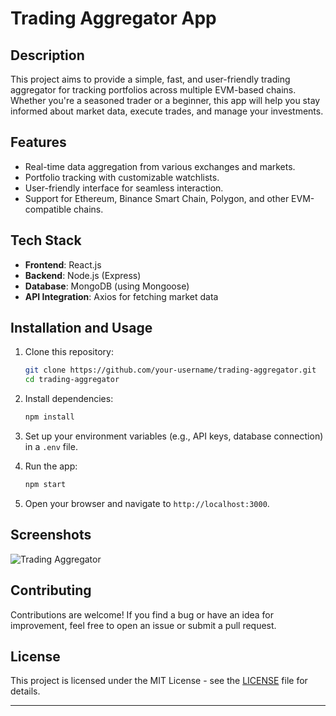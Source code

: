# Trading Aggregator App

## Description
This project aims to provide a simple, fast, and user-friendly trading aggregator for tracking portfolios across multiple EVM-based chains. Whether you're a seasoned trader or a beginner, this app will help you stay informed about market data, execute trades, and manage your investments.

## Features
- Real-time data aggregation from various exchanges and markets.
- Portfolio tracking with customizable watchlists.
- User-friendly interface for seamless interaction.
- Support for Ethereum, Binance Smart Chain, Polygon, and other EVM-compatible chains.

## Tech Stack
- **Frontend**: React.js
- **Backend**: Node.js (Express)
- **Database**: MongoDB (using Mongoose)
- **API Integration**: Axios for fetching market data

## Installation and Usage
1. Clone this repository:
   ```bash
   git clone https://github.com/your-username/trading-aggregator.git
   cd trading-aggregator
   ```

2. Install dependencies:
   ```bash
   npm install
   ```

3. Set up your environment variables (e.g., API keys, database connection) in a `.env` file.

4. Run the app:
   ```bash
   npm start
   ```

5. Open your browser and navigate to `http://localhost:3000`.

## Screenshots
![Trading Aggregator](./screenshots/trading-aggregator.png)

## Contributing
Contributions are welcome! If you find a bug or have an idea for improvement, feel free to open an issue or submit a pull request.

## License
This project is licensed under the MIT License - see the [LICENSE](./LICENSE) file for details.

---

